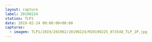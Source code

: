 ```yaml
---
layout: capture
label: 20190224
station: TLP1
date: 2019-02-24 00:00:00+00:00
capturas:
  - imagem: TLP1/2019/201902/20190224/M20190225_073548_TLP_1P.jpg
---
```

